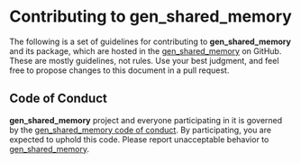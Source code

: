 # Contributing to gen_shared_memory

The following is a set of guidelines for contributing to **gen_shared_memory** and its package, which are hosted in the [gen_shared_memory](https://github.com/vroncevic/gen_shared_memory) on GitHub. These are mostly guidelines, not rules. Use your best judgment, and feel free to propose changes to this document in a pull request.

## Code of Conduct

**gen_shared_memory** project and everyone participating in it is governed by the [gen_shared_memory code of conduct](CODE_OF_CONDUCT.md). By participating, you are expected to uphold this code. Please report unacceptable behavior to [gen_shared_memory](mailto:elektron.ronca@gmail.com).

